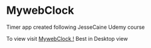# MywebClock
Timer app created following JesseCaine Udemy course 

To view visit  [MywebClock !](https://pauldedward.github.io/MywebClock/) Best in Desktop view
